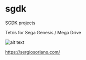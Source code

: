# sgdk
SGDK projects

Tetris for Sega Genesis / Mega Drive

![alt text](https://raw.githubusercontent.com/sergiss/sgdk/blob/master/tetris.png)

https://sergiosoriano.com/
